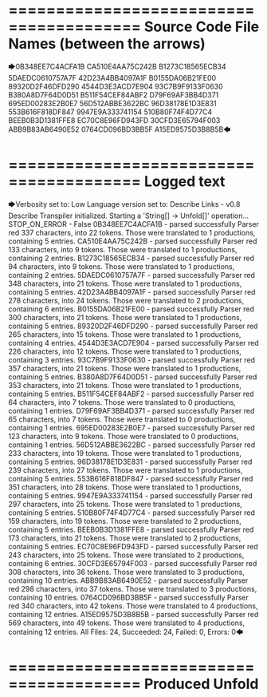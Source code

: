 ========================================
Source Code File Names (between the arrows)
========================================

🡆0B348EE7C4ACFA1B
CA510E4AA75C242B
B1273C18565ECB34
5DAEDC0610757A7F
42D23A4BB4097A1F
B0155DA06B21FE00
89320D2F46DFD290
4544D3E3ACD7E904
93C7B9F9133F0630
B380A8D7F64D0D51
B511F54CEF84ABF2
D79F69AF3BB4D371
695ED00283E2B0E7
56D512ABBE3622BC
96D38178E1D3E831
553B616F818DF847
9947E9A333741154
510B80F74F4D77C4
BEEB0B3D1381FFE8
EC70C8E96FD943FD
30CFD3E65794F003
ABB9B83AB6490E52
0764CD096BD3BB5F
A15ED9575D3B8B5B🡄

========================================
Logged text
========================================

🡆Verbosity set to: Low
Language version set to: Describe Links - v0.8
Describe Transpiler initialized.
Starting a 'String[] -> Unfold[]' operation...
STOP_ON_ERROR - False
0B348EE7C4ACFA1B - parsed successfully
Parser red 337 characters, into 22 tokens.
Those were translated to 1 productions, containing 5 entries.
CA510E4AA75C242B - parsed successfully
Parser red 133 characters, into 9 tokens.
Those were translated to 1 productions, containing 2 entries.
B1273C18565ECB34 - parsed successfully
Parser red 94 characters, into 9 tokens.
Those were translated to 1 productions, containing 2 entries.
5DAEDC0610757A7F - parsed successfully
Parser red 348 characters, into 21 tokens.
Those were translated to 1 productions, containing 5 entries.
42D23A4BB4097A1F - parsed successfully
Parser red 278 characters, into 24 tokens.
Those were translated to 2 productions, containing 6 entries.
B0155DA06B21FE00 - parsed successfully
Parser red 300 characters, into 21 tokens.
Those were translated to 1 productions, containing 5 entries.
89320D2F46DFD290 - parsed successfully
Parser red 265 characters, into 15 tokens.
Those were translated to 1 productions, containing 4 entries.
4544D3E3ACD7E904 - parsed successfully
Parser red 226 characters, into 12 tokens.
Those were translated to 1 productions, containing 3 entries.
93C7B9F9133F0630 - parsed successfully
Parser red 357 characters, into 21 tokens.
Those were translated to 1 productions, containing 5 entries.
B380A8D7F64D0D51 - parsed successfully
Parser red 353 characters, into 21 tokens.
Those were translated to 1 productions, containing 5 entries.
B511F54CEF84ABF2 - parsed successfully
Parser red 64 characters, into 7 tokens.
Those were translated to 0 productions, containing 1 entries.
D79F69AF3BB4D371 - parsed successfully
Parser red 65 characters, into 7 tokens.
Those were translated to 0 productions, containing 1 entries.
695ED00283E2B0E7 - parsed successfully
Parser red 123 characters, into 9 tokens.
Those were translated to 0 productions, containing 1 entries.
56D512ABBE3622BC - parsed successfully
Parser red 233 characters, into 19 tokens.
Those were translated to 1 productions, containing 5 entries.
96D38178E1D3E831 - parsed successfully
Parser red 239 characters, into 27 tokens.
Those were translated to 1 productions, containing 5 entries.
553B616F818DF847 - parsed successfully
Parser red 351 characters, into 28 tokens.
Those were translated to 1 productions, containing 5 entries.
9947E9A333741154 - parsed successfully
Parser red 297 characters, into 25 tokens.
Those were translated to 1 productions, containing 5 entries.
510B80F74F4D77C4 - parsed successfully
Parser red 159 characters, into 19 tokens.
Those were translated to 2 productions, containing 5 entries.
BEEB0B3D1381FFE8 - parsed successfully
Parser red 173 characters, into 21 tokens.
Those were translated to 2 productions, containing 5 entries.
EC70C8E96FD943FD - parsed successfully
Parser red 243 characters, into 25 tokens.
Those were translated to 2 productions, containing 6 entries.
30CFD3E65794F003 - parsed successfully
Parser red 308 characters, into 36 tokens.
Those were translated to 3 productions, containing 10 entries.
ABB9B83AB6490E52 - parsed successfully
Parser red 298 characters, into 37 tokens.
Those were translated to 3 productions, containing 10 entries.
0764CD096BD3BB5F - parsed successfully
Parser red 340 characters, into 42 tokens.
Those were translated to 4 productions, containing 12 entries.
A15ED9575D3B8B5B - parsed successfully
Parser red 569 characters, into 49 tokens.
Those were translated to 4 productions, containing 12 entries.
All Files: 24, Succeeded: 24, Failed: 0, Errors: 0🡄

========================================
Produced Unfold
========================================

